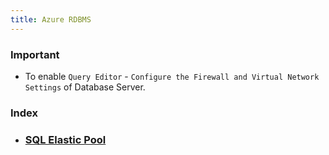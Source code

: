 ```yaml
---
title: Azure RDBMS
---
```


### Important
- To enable `Query Editor` - `Configure the Firewall and Virtual Network Settings` of Database Server.

### Index
- ### [SQL Elastic Pool](SQLElasticPool)


